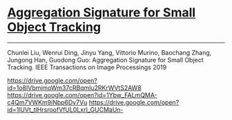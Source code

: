 #  [Aggregation Signature for Small Object Tracking](https://arxiv.org/abs/1910.10859)  #
---
Chunlei Liu, Wenrui Ding, Jinyu Yang, Vittorio Murino, Baochang Zhang, Jungong Han, Guodong Guo:
Aggregation Signature for Small Object Tracking. IEEE Transactions on Image Processings 2019


https://drive.google.com/open?id=1o8IVbmjmoWm37cRBqmlu2RKrWVtS2AW8
https://drive.google.com/open?id=1Ybw_FALmQMA-c4Qm7VWKm9iNbp6Dv7Vu
https://drive.google.com/open?id=1lUVt_tlHrsroofVfUL0LxrI_GUCMaUn-
